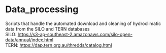 # Data_processing
 Scripts that handle the automated download and cleaning of hydroclimatic data from the SILO and TERN databases <br>
  SILO: https://s3-ap-southeast-2.amazonaws.com/silo-open-data/annual/index.html <br>
  TERN: https://dap.tern.org.au/thredds/catalog.html <br>
